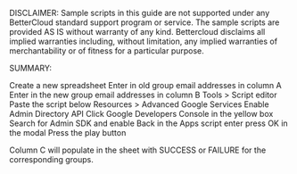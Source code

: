 DISCLAIMER: Sample scripts in this guide are not supported under any BetterCloud standard support program or service. The sample scripts are provided AS IS without warranty of any kind. Bettercloud disclaims all implied warranties including, without limitation, any implied warranties of merchantability or of fitness for a particular purpose.

SUMMARY:

Create a new spreadsheet
Enter in old group email addresses in column A
Enter in the new group email addresses in column B
Tools > Script editor
Paste the script below
Resources > Advanced Google Services
Enable Admin Directory API
Click Google Developers Console in the yellow box
Search for Admin SDK and enable
Back in the Apps script enter press OK in the modal
Press the play button

Column C will populate in the sheet with SUCCESS or FAILURE for the corresponding groups.
